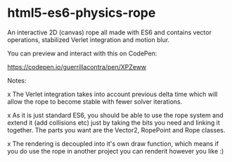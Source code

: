 # html5-es6-physics-rope
An interactive 2D (canvas) rope all made with ES6 and contains vector operations, stabilized Verlet integration and motion blur.

You can preview and interact with this on CodePen:

https://codepen.io/guerrillacontra/pen/XPZeww

Notes:

x The Verlet integration takes into account previous delta time which will allow the rope to become stable with fewer solver iterations.

x As it is just standard ES6, you should be able to use the rope system and extend it (add collisions etc) just by taking the bits you need and linking it together. The parts you want are the Vector2, RopePoint and Rope classes.

x The rendering is decoupled into it's own draw function, which means if you do use the rope in another project you can renderit however you like :)
